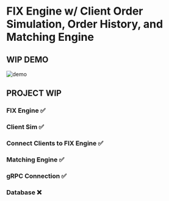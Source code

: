 # FIX Engine w/ Client Order Simulation, Order History, and Matching Engine

## WIP DEMO
![demo](https://i.imgur.com/OqsRMoS.gif)

## PROJECT WIP
### FIX Engine :white_check_mark:
### Client Sim :white_check_mark:
### Connect Clients to FIX Engine :white_check_mark:
### Matching Engine :white_check_mark:
### gRPC Connection :white_check_mark:
### Database :x:
